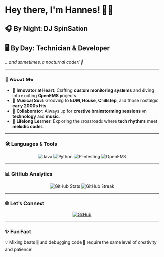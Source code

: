 # Hey there, I'm Hannes! 👋✨

## 🎧 By Night: **DJ SpinSation**  

## 🖥️ By Day: **Technician & Developer**

*...and sometimes, a nocturnal coder! 🌙*

---

### 🚀 About Me

- 🔧 **Innovator at Heart**: Crafting **custom monitoring systems** and diving into exciting **OpenEMS** projects.
- 🎵 **Musical Soul**: Grooving to **EDM**, **House**, **Chillstep**, and those nostalgic **early 2000s hits**.
- 🤝 **Collaborator**: Always up for **creative brainstorming sessions** on **technology** and **music**.
- 🌱 **Lifelong Learner**: Exploring the crossroads where **tech rhythms** meet **melodic codes**.

---

### 🛠️ Languages & Tools

<p align="center">
  <img src="https://img.shields.io/badge/Java-%23ED8B00.svg?style=for-the-badge&logo=java&logoColor=white" alt="Java" />
  <img src="https://img.shields.io/badge/Python-%233776AB.svg?style=for-the-badge&logo=python&logoColor=white" alt="Python" />
  <img src="https://img.shields.io/badge/Pentesting-%23000000.svg?style=for-the-badge&logo=kalilinux&logoColor=white" alt="Pentesting" />
  <img src="https://img.shields.io/badge/OpenEMS-%23008EF0.svg?style=for-the-badge&logo=siemens&logoColor=white" alt="OpenEMS" />
</p>

---

### 📊 GitHub Analytics

<p align="center">
  <img src="https://github-readme-stats.vercel.app/api?username=Sn0w3y&show_icons=true&theme=radical" alt="GitHub Stats" />
  <img src="https://github-readme-streak-stats.herokuapp.com/?user=Sn0w3y&theme=radical" alt="GitHub Streak" />
</p>

---

### 🌐 Let's Connect

<p align="center">
  <a href="https://github.com/Sn0w3y">
    <img src="https://img.shields.io/badge/GitHub-%2312100E.svg?style=for-the-badge&logo=github&logoColor=white" alt="GitHub" />
  </a>
</p>

---

### ✨ Fun Fact

💡 Mixing beats 🎚️ and debugging code 🐛 require the same level of creativity and patience!